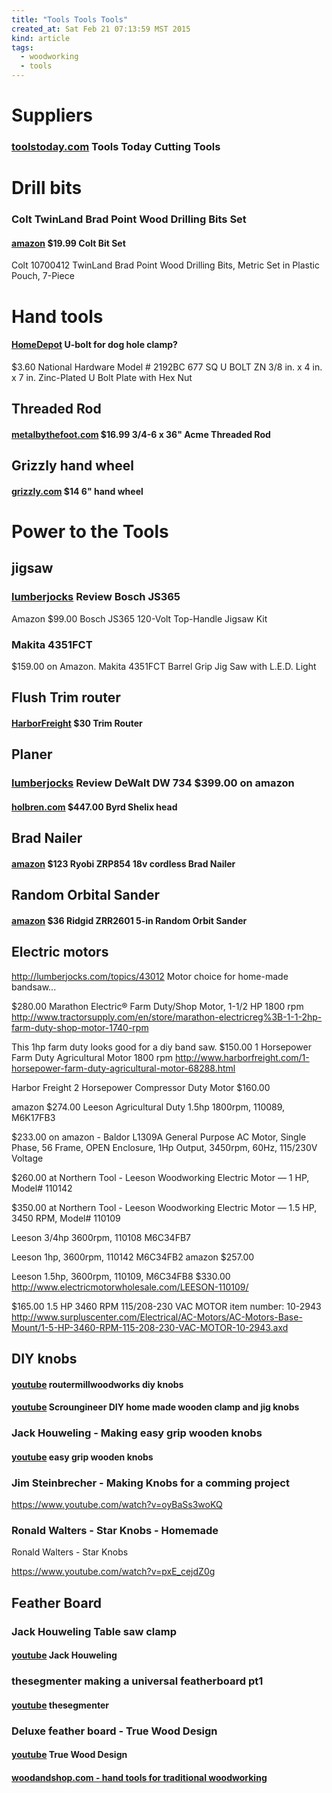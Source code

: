 ```yaml
---
title: "Tools Tools Tools"
created_at: Sat Feb 21 07:13:59 MST 2015
kind: article
tags:
  - woodworking
  - tools
---
```


# Suppliers

### [toolstoday.com](http://www.toolstoday.com/) Tools Today Cutting Tools



# Drill bits


### Colt TwinLand Brad Point Wood Drilling Bits Set

#### [amazon](http://www.amazon.com/10700412-TwinLand-Drilling-Plastic-7-Piece/dp/B005PKM5LW) $19.99 Colt Bit Set

Colt 10700412 TwinLand Brad Point Wood Drilling Bits, Metric Set in Plastic Pouch, 7-Piece

# Hand tools

#### [HomeDepot](http://www.homedepot.com/p/National-Hardware-677-3-8-in-x-4-in-x-7-in-Zinc-Plated-U-Bolt-Plate-with-Hex-Nut-2192BC-677-SQ-U-BOLT-ZN/204660110?N=5yc1vZc2ao) U-bolt for dog hole clamp?

$3.60 National Hardware Model # 2192BC 677 SQ U BOLT ZN
3/8 in. x 4 in. x 7 in. Zinc-Plated U Bolt Plate with Hex Nut

## Threaded Rod

#### [metalbythefoot.com](http://www.metalbythefoot.com/onlinestore-3/acme-threaded-rod/3-4-6-x-36-acme-threaded-rod.html) $16.99 3/4-6 x 36" Acme Threaded Rod

## Grizzly hand wheel

#### [grizzly.com](https://www.grizzly.com/products/Spoked-Handwheel-6-/H3191) $14 6" hand wheel

# Power to the Tools

## jigsaw

### [lumberjocks](http://lumberjocks.com/reviews/2553) Review Bosch JS365

Amazon $99.00 Bosch JS365 120-Volt Top-Handle Jigsaw Kit

### Makita 4351FCT

$159.00 on Amazon.
Makita 4351FCT Barrel Grip Jig Saw with L.E.D. Light

## Flush Trim router

#### [HarborFreight](http://www.harborfreight.com/14-in-24-amp-trim-router-61626.html) $30 Trim Router


## Planer

### [lumberjocks](http://lumberjocks.com/reviews/3553) Review DeWalt DW 734 $399.00 on amazon

#### [holbren.com](http://www.holbren.com/byrd-shelix-head-for-dewalt-dw734_planer-bearings-included-and-installed.html) $447.00 Byrd Shelix head


## Brad Nailer

#### [amazon](http://www.amazon.com/Factory-Reconditioned-Ryobi-ZRP854-Cordless-Lithium-Ion/dp/B00FYYVA24/) $123 Ryobi ZRP854 18v cordless Brad Nailer

## Random Orbital Sander

#### [amazon](http://www.amazon.com/Factory-Reconditioned-Ridgid-ZRR2601-Random-Sander/dp/B0045E5SCW/) $36 Ridgid ZRR2601 5-in Random Orbit Sander

## Electric motors

http://lumberjocks.com/topics/43012
Motor choice for home-made bandsaw...

$280.00
Marathon Electric® Farm Duty/Shop Motor, 1-1/2 HP
1800 rpm
http://www.tractorsupply.com/en/store/marathon-electricreg%3B-1-1-2hp-farm-duty-shop-motor-1740-rpm

This 1hp farm duty looks good for a diy band saw.
$150.00
1 Horsepower Farm Duty Agricultural Motor 
1800 rpm
http://www.harborfreight.com/1-horsepower-farm-duty-agricultural-motor-68288.html

Harbor Freight
2 Horsepower Compressor Duty Motor 
$160.00


amazon $274.00
Leeson Agricultural Duty
1.5hp 1800rpm, 110089, M6K17FB3

$233.00 on amazon -
Baldor L1309A General Purpose AC Motor, Single Phase, 56 Frame, OPEN Enclosure, 1Hp Output, 3450rpm, 60Hz, 115/230V Voltage

$260.00 at Northern Tool -
Leeson Woodworking Electric Motor — 1 HP, Model# 110142


$350.00 at Northern Tool -
Leeson Woodworking Electric Motor — 1.5 HP, 3450 RPM, Model# 110109

Leeson 3/4hp 3600rpm, 110108 M6C34FB7

Leeson 1hp, 3600rpm, 110142 M6C34FB2
amazon $257.00

Leeson 1.5hp, 3600rpm, 110109, M6C34FB8
$330.00
http://www.electricmotorwholesale.com/LEESON-110109/

$165.00
1.5 HP 3460 RPM 115/208-230 VAC MOTOR
item number: 10-2943
http://www.surpluscenter.com/Electrical/AC-Motors/AC-Motors-Base-Mount/1-5-HP-3460-RPM-115-208-230-VAC-MOTOR-10-2943.axd


## DIY knobs

#### [youtube](https://www.youtube.com/watch?v=31WIG0pTS-c) routermillwoodworks diy knobs

#### [youtube](https://www.youtube.com/watch?v=18PP0XY8X2s) Scroungineer DIY home made wooden clamp and jig knobs


### Jack Houweling - Making easy grip wooden knobs

#### [youtube](https://www.youtube.com/watch?v=dWUrUYqHcj8) easy grip wooden knobs

### Jim Steinbrecher - Making Knobs for a comming project

https://www.youtube.com/watch?v=oyBaSs3woKQ


### Ronald Walters - Star Knobs - Homemade

Ronald Walters - Star Knobs

https://www.youtube.com/watch?v=pxE_cejdZ0g

## Feather Board

### Jack Houweling Table saw clamp

#### [youtube](https://www.youtube.com/watch?v=52g2_-N_gtM) Jack Houweling 

### thesegmenter making a universal featherboard pt1

#### [youtube](https://www.youtube.com/watch?v=zwzU-5zQO7Y) thesegmenter 


### Deluxe feather board - True Wood Design

#### [youtube](https://www.youtube.com/watch?v=0eKnpTPY1-w) True Wood Design


#### <a href="http://woodandshop.com/which-hand-tools-do-you-need-for-traditional-woodworking/" target="_blank">woodandshop.com - hand tools for traditional woodworking</a>


<!--
html boilerplate
<a href="" target="_blank"></a>
<img src="" width="400px">
-->

